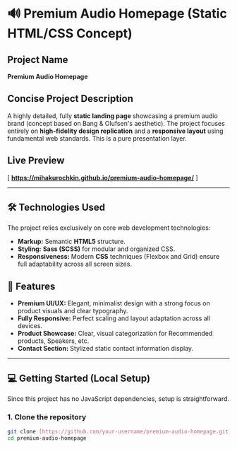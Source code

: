 # 🔊 Premium Audio Homepage (Static HTML/CSS Concept)

## Project Name

**Premium Audio Homepage**

## Concise Project Description

A highly detailed, fully **static landing page** showcasing a premium audio brand (concept based on Bang & Olufsen's aesthetic). The project focuses entirely on **high-fidelity design replication** and a **responsive layout** using fundamental web standards. This is a pure presentation layer.

## Live Preview

[ **https://mihakurochkin.github.io/premium-audio-homepage/** ]

---

## 🛠️ Technologies Used

The project relies exclusively on core web development technologies:

* **Markup:** Semantic **HTML5** structure.
* **Styling:** **Sass (SCSS)** for modular and organized CSS.
* **Responsiveness:** Modern **CSS** techniques (Flexbox and Grid) ensure full adaptability across all screen sizes.

## 🚀 Features

* **Premium UI/UX:** Elegant, minimalist design with a strong focus on product visuals and clear typography.
* **Fully Responsive:** Perfect scaling and layout adaptation across all devices.
* **Product Showcase:** Clear, visual categorization for Recommended products, Speakers, etc.
* **Contact Section:** Stylized static contact information display.

---

## 💻 Getting Started (Local Setup)

Since this project has no JavaScript dependencies, setup is straightforward.

### 1. Clone the repository

```bash
git clone [https://github.com/your-username/premium-audio-homepage.git](https://github.com/your-username/premium-audio-homepage.git)
cd premium-audio-homepage